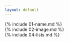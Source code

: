 ```yaml
---
layout: default
---
```


{% include 01-name.md %}
<br>
{% include 02-image.md %}
<br>
{% include 04-lists.md %}
